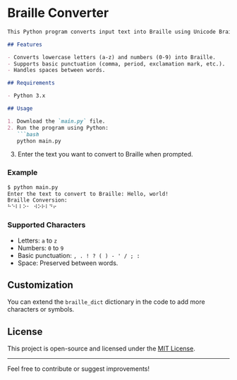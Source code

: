 # Braille Converter

```markdown
This Python program converts input text into Braille using Unicode Braille patterns.

## Features

- Converts lowercase letters (a-z) and numbers (0-9) into Braille.
- Supports basic punctuation (comma, period, exclamation mark, etc.).
- Handles spaces between words.

## Requirements

- Python 3.x

## Usage

1. Download the `main.py` file.
2. Run the program using Python:
   ```bash
   python main.py
   ```
3. Enter the text you want to convert to Braille when prompted.

### Example
```bash
$ python main.py
Enter the text to convert to Braille: Hello, world!
Braille Conversion:
⠓⠑⠇⠇⠕⠂ ⠺⠕⠗⠇⠙⠖
```

### Supported Characters

- Letters: `a` to `z`
- Numbers: `0` to `9`
- Basic punctuation: `, . ! ? ( ) - ' / ; :`
- Space: Preserved between words.

## Customization

You can extend the `braille_dict` dictionary in the code to add more characters or symbols.

## License

This project is open-source and licensed under the [MIT License](LICENSE).

---

Feel free to contribute or suggest improvements!
